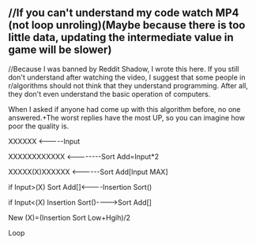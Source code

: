 //If you can't understand my code watch MP4 (not loop unroling)(Maybe because there is too little data, updating the intermediate value in game will be slower)
-------------------
//Because I was banned by Reddit Shadow, I wrote this here. If you still don't understand after watching the video, I suggest that some people in r/algorithms should not think that they understand programming. After all, they don't even understand the basic operation of computers.

When I asked if anyone had come up with this algorithm before, no one answered.+The worst replies have the most UP, so you can imagine how poor the quality is.

XXXXXX <-----Input

XXXXXXXXXXXX <--------Sort Add=Input*2

XXXXX(X)XXXXXX <------Sort Add[Input MAX]

if Input>(X) Sort Add[]<----Insertion Sort() 

if Input<(X) Insertion Sort()---->Sort Add[] 

New (X)=(Insertion Sort Low+Hgih)/2

Loop
